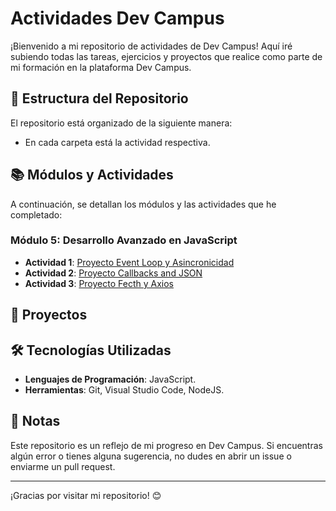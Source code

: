 # Actividades Dev Campus
 
 ¡Bienvenido a mi repositorio de actividades de Dev Campus! Aquí iré subiendo todas las tareas, ejercicios y proyectos que realice como parte de mi formación en la plataforma Dev Campus.
 
 ## 📁 Estructura del Repositorio
 
 El repositorio está organizado de la siguiente manera:
  - En cada carpeta está la actividad respectiva.
 
 
 ## 📚 Módulos y Actividades
 
 A continuación, se detallan los módulos y las actividades que he completado:
 
 ### Módulo 5: Desarrollo Avanzado en JavaScript
 - **Actividad 1**: [Proyecto Event Loop y Asincronicidad](https://github.com/eduardotec05/DesarrolloAvanzadoJS-DEV/tree/main/Proyecto%20Event%20Loop%20y%20Asincronicidad)
- **Actividad 2**: [Proyecto Callbacks and JSON](https://github.com/eduardotec05/DesarrolloAvanzadoJS-DEV/tree/main/Proyecto%20Callbacks%20and%20JSON)
- **Actividad 3**: [Proyecto Fecth y Axios](https://github.com/eduardotec05/DesarrolloAvanzadoJS-DEV/tree/main/Proyecto%20Fecth%20y%20Axios)

 ## 🚀 Proyectos
 
 
 ## 🛠️ Tecnologías Utilizadas
 
 - **Lenguajes de Programación**: JavaScript.
 - **Herramientas**: Git, Visual Studio Code, NodeJS.
 
 ## 📝 Notas
 
 Este repositorio es un reflejo de mi progreso en Dev Campus. Si encuentras algún error o tienes alguna sugerencia, no dudes en abrir un issue o enviarme un pull request.
 
 
 ---
 
 ¡Gracias por visitar mi repositorio! 😊
